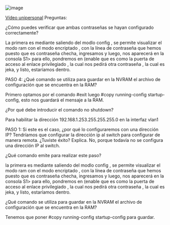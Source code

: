 
![image](https://github.com/Fx2048/COMU_REDES/assets/131219987/84cad120-9380-4beb-8c48-0e1c897dd444)

[Vídeo unipersonal](https://drive.google.com/file/d/15rAEoio1yNvA7w02ewi931LaT6Dx7kYT/view?usp=sharing)
Preguntas:

¿Cómo puedes verificar que ambas contraseñas se hayan configurado correctamente?

La primera es mediante saliendo del modlo config , se permite visualizar el modo ram con el modo encriptado , con la línea de contraseña que hemos puesto que es contraseña checha, ingresamos y luego, nos aparecerá en la consola S1> para ello, pondremos en (enable que es como la puerta de acceso al enlace privilegiado , la cual nos pedirá otra contraseña , la cual es jeka,  y listo, estaríamos dentro.

PASO 4: ¿Qué comando se utiliza para guardar en la NVRAM el archivo de configuración que se encuentra en
la RAM?

Primero optamos por el comando #exit
luego #copy running-config startup-config, esto nos guardará el mensaje a la RAM.

¿Por qué debe introducir el comando no shutdown?


Para habilitar la dirección 192.168.1.253.255.255.255.0 en la interfaz vlan1


PASO 1: Si este es el caso, ¿por qué lo configuraremos con una dirección IP?
Tendríamos que configurar la dirección ip al switch para configurar de manera remota.
¿Tuviste éxito? Explica.
No, porque todavía no se configura una dirección IP al switch.


¿Qué comando emite para realizar este paso?

la primera es mediante saliendo del modlo config , se permite visualizar el modo ram con el modo encriptado , con la línea de contraseña que hemos puesto que es contraseña checha, ingresamos y luego, nos aparecerá en la consola S1> para ello, pondremos en (enable que es como la puerta de acceso al enlace privilegiado , la cual nos pedirá otra contraseña , la cual es jeka,  y listo, estaríamos dentro.


¿Qué comando se utiliza para guardar en la NVRAM el archivo de configuración que se encuentra en
la RAM?

Tenemos que poner #copy running-config startup-config
para guardar.




